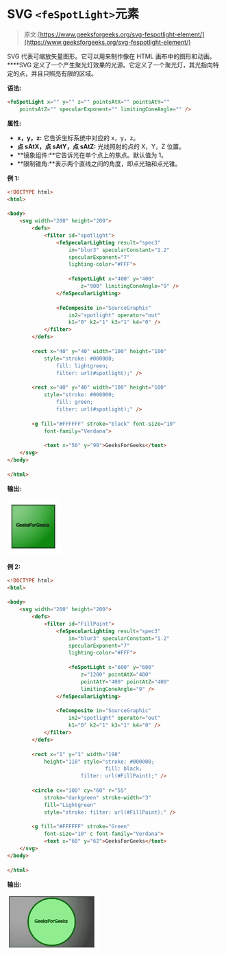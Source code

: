 # SVG `<feSpotLight>`元素

> 原文:[https://www.geeksforgeeks.org/svg-fespotlight-element/](https://www.geeksforgeeks.org/svg-fespotlight-element/)

SVG 代表可缩放矢量图形。它可以用来制作像在 HTML 画布中的图形和动画。
**<fespot light>**SVG 定义了一个产生聚光灯效果的光源。它定义了一个聚光灯，其光指向特定的点，并且只照亮有限的区域。

**语法:**

```html
<feSpotLight x="" y="" z="" pointsAtX="" pointsAtY="" 
    pointsAtZ="" specularExponent="" limitingConeAngle="" />

```

**属性:**

*   **x，y，z:** 它告诉坐标系统中对应的 x，y，z。
*   **点 sAtX，点 sAtY，点 sAtZ:** 光线照射的点的 X，Y，Z 位置。
*   **镜象组件:**它告诉光在单个点上的焦点。默认值为 1。
*   **限制锥角:**表示两个直线之间的角度，即点光轴和点光锥。

**例 1:**

```html
<!DOCTYPE html>
<html>

<body>
    <svg width="200" height="200">
        <defs>
            <filter id="spotlight">
                <feSpecularLighting result="spec3" 
                    in="blur3" specularConstant="1.2" 
                    specularExponent="7"
                    lighting-color="#FFF">

                    <feSpotLight x="400" y="400" 
                        z="900" limitingConeAngle="9" />
                </feSpecularLighting>

                <feComposite in="SourceGraphic" 
                    in2="spotlight" operator="out" 
                    k1="0" k2="1" k3="1" k4="0" />
            </filter>
        </defs>

        <rect x="40" y="40" width="100" height="100" 
            style="stroke: #000000;
                fill: lightgreen;
                filter: url(#spotlight);" />

        <rect x="40" y="40" width="100" height="100" 
            style="stroke: #000000; 
                fill: green; 
                filter: url(#spotlight);" />

        <g fill="#FFFFFF" stroke="black" font-size="10" 
            font-family="Verdana">

            <text x="50" y="90">GeeksForGeeks</text>
    </svg>
</body>

</html>
```

**输出:**

![](img/7b41df708f7a732807b12a7ea1e70c8a.png)

**例 2:**

```html
<!DOCTYPE html>
<html>

<body>
    <svg width="200" height="200">
        <defs>
            <filter id="FillPaint">
                <feSpecularLighting result="spec3" 
                    in="blur3" specularConstant="1.2" 
                    specularExponent="7"
                    lighting-color="#FFF">

                    <feSpotLight x="600" y="600" 
                        z="1200" pointAtX="400" 
                        pointAtY="400" pointAtZ="400"
                        limitingConeAngle="9" />
                </feSpecularLighting>

                <feComposite in="SourceGraphic" 
                    in2="spotlight" operator="out" 
                    k1="0" k2="1" k3="1" k4="0" />
            </filter>
        </defs>

        <rect x="1" y="1" width="198" 
            height="118" style="stroke: #000000; 
                                fill: black;
                        filter: url(#FillPaint);" />

        <circle cx="100" cy="60" r="55" 
            stroke="darkgreen" stroke-width="3" 
            fill="Lightgreen"
            style="stroke: filter: url(#FillPaint);" />

        <g fill="#FFFFFF" stroke="Green" 
            font-size="10" c font-family="Verdana">
            <text x="60" y="62">GeeksForGeeks</text>
    </svg>
</body>

</html>
```

**输出:**

![](img/4830777b82d8be4364ea54503b0fbb29.png)